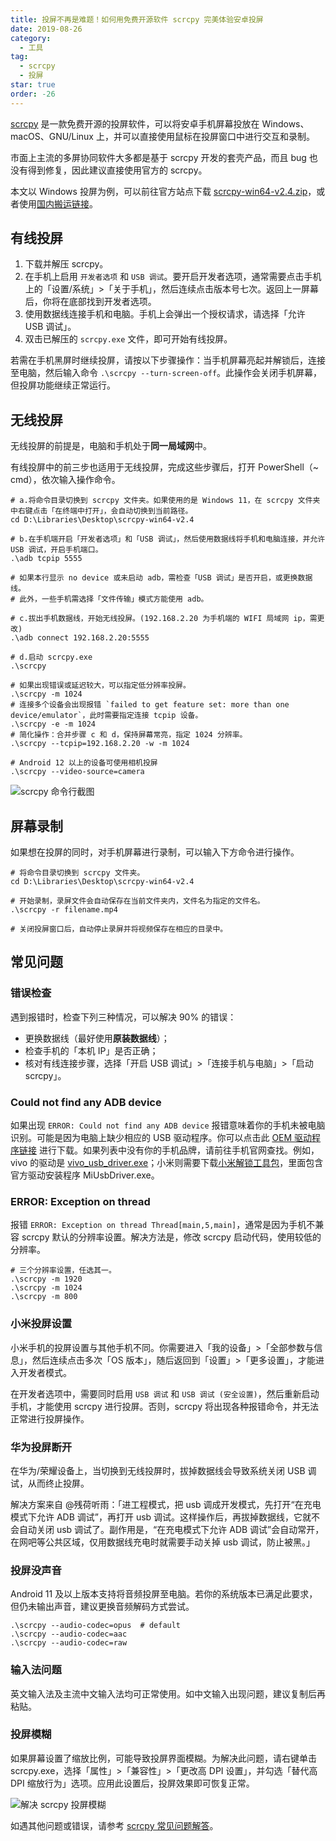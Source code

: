 ```yaml
---
title: 投屏不再是难题！如何用免费开源软件 scrcpy 完美体验安卓投屏
date: 2019-08-26
category:
  - 工具
tag:
  - scrcpy
  - 投屏
star: true
order: -26
---
```


[scrcpy](https://github.com/Genymobile/scrcpy) 是一款免费开源的投屏软件，可以将安卓手机屏幕投放在 Windows、macOS、GNU/Linux 上，并可以直接使用鼠标在投屏窗口中进行交互和录制。

市面上主流的多屏协同软件大多都是基于 scrcpy 开发的套壳产品，而且 bug 也没有得到修复，因此建议直接使用官方的 scrcpy。

本文以 Windows 投屏为例，可以前往官方站点下载 [scrcpy-win64-v2.4.zip](https://github.com/Genymobile/scrcpy/releases/download/v2.4/scrcpy-win64-v2.4.zip)，或者使用[国内搬运链接](https://wwz.lanzouq.com/ivPYD1qcs29e)。

## 有线投屏

1. 下载并解压 scrcpy。
2. 在手机上启用 `开发者选项` 和 `USB 调试`。要开启开发者选项，通常需要点击手机上的「设置/系统」>「关于手机」，然后连续点击版本号七次。返回上一屏幕后，你将在底部找到开发者选项。
3. 使用数据线连接手机和电脑。手机上会弹出一个授权请求，请选择「允许 USB 调试」。
4. 双击已解压的 `scrcpy.exe` 文件，即可开始有线投屏。

若需在手机黑屏时继续投屏，请按以下步骤操作：当手机屏幕亮起并解锁后，连接至电脑，然后输入命令 `.\scrcpy --turn-screen-off`。此操作会关闭手机屏幕，但投屏功能继续正常运行。

## 无线投屏

无线投屏的前提是，电脑和手机处于**同一局域网**中。

有线投屏中的前三步也适用于无线投屏，完成这些步骤后，打开 PowerShell（~ cmd），依次输入操作命令。

```shell
# a.将命令目录切换到 scrcpy 文件夹。如果使用的是 Windows 11，在 scrcpy 文件夹中右键点击「在终端中打开」，会自动切换到当前路径。
cd D:\Libraries\Desktop\scrcpy-win64-v2.4
​
# b.在手机端开启「开发者选项」和「USB 调试」，然后使用数据线将手机和电脑连接，并允许 USB 调试，开启手机端口。
.\adb tcpip 5555

# 如果本行显示 no device 或未启动 adb，需检查「USB 调试」是否开启，或更换数据线。
# 此外，一些手机需选择「文件传输」模式方能使用 adb。
​
# c.拔出手机数据线，开始无线投屏。(192.168.2.20 为手机端的 WIFI 局域网 ip，需更改)
.\adb connect 192.168.2.20:5555
​
# d.启动 scrcpy.exe
.\scrcpy

# 如果出现错误或延迟较大，可以指定低分辨率投屏。
.\scrcpy -m 1024
# 连接多个设备会出现报错 `failed to get feature set: more than one device/emulator`，此时需要指定连接 tcpip 设备。
.\scrcpy -e -m 1024
# 简化操作：合并步骤 c 和 d，保持屏幕常亮，指定 1024 分辨率。
.\scrcpy --tcpip=192.168.2.20 -w -m 1024

# Android 12 以上的设备可使用相机投屏
.\scrcpy --video-source=camera
```

![](https://img.newzone.top/20190829093407.png "scrcpy 命令行截图")

## 屏幕录制

如果想在投屏的同时，对手机屏幕进行录制，可以输入下方命令进行操作。

```shell
# 将命令目录切换到 scrcpy 文件夹。
cd D:\Libraries\Desktop\scrcpy-win64-v2.4
​
# 开始录制，录屏文件会自动保存在当前文件夹内，文件名为指定的文件名。
.\scrcpy -r filename.mp4
​
# 关闭投屏窗口后，自动停止录屏并将视频保存在相应的目录中。
```

## 常见问题

### 错误检查

遇到报错时，检查下列三种情况，可以解决 90% 的错误：

- 更换数据线（最好使用**原装数据线**）；
- 检查手机的「本机 IP」是否正确；
- 核对有线连接步骤，选择「开启 USB 调试」>「连接手机与电脑」>「启动 scrcpy」。

### Could not find any ADB device

如果出现 `ERROR: Could not find any ADB device` 报错意味着你的手机未被电脑识别。可能是因为电脑上缺少相应的 USB 驱动程序。你可以点击此 [OEM 驱动程序链接](https://developer.android.com/studio/run/oem-usb?hl=zh-cn#Drivers) 进行下载。如果列表中没有你的手机品牌，请前往手机官网查找。例如，vivo 的驱动是 [vivo_usb_driver.exe](http://zs.vivo.com.cn/download.php?sel_type=2)；小米则需要下载[小米解锁工具包](http://www.miui.com/unlock/download.html)，里面包含官方驱动安装程序 MiUsbDriver.exe。

### ERROR: Exception on thread

报错 `ERROR: Exception on thread Thread[main,5,main]`，通常是因为手机不兼容 scrcpy 默认的分辨率设置。解决方法是，修改 scrcpy 启动代码，使用较低的分辨率。

```shell
# 三个分辨率设置，任选其一。
.\scrcpy -m 1920
.\scrcpy -m 1024
.\scrcpy -m 800
```

### 小米投屏设置

小米手机的投屏设置与其他手机不同。你需要进入「我的设备」>「全部参数与信息」，然后连续点击多次「OS 版本」，随后返回到「设置」>「更多设置」，才能进入开发者模式。

在开发者选项中，需要同时启用 `USB 调试` 和 `USB 调试 (安全设置)`，然后重新启动手机，才能使用 scrcpy 进行投屏。否则，scrcpy 将出现各种报错命令，并无法正常进行投屏操作。

### 华为投屏断开

在华为/荣耀设备上，当切换到无线投屏时，拔掉数据线会导致系统关闭 USB 调试，从而终止投屏。

解决方案来自 @残荷听雨：「进工程模式，把 usb 调成开发模式，先打开“在充电模式下允许 ADB 调试”，再打开 usb 调试。这样操作后，再拔掉数据线，它就不会自动关闭 usb 调试了。副作用是，“在充电模式下允许 ADB 调试”会自动常开，在网吧等公共区域，仅用数据线充电时就需要手动关掉 usb 调试，防止被黑。」

### 投屏没声音

Android 11 及以上版本支持将音频投屏至电脑。若你的系统版本已满足此要求，但仍未输出声音，建议更换音频解码方式尝试。

```shell
.\scrcpy --audio-codec=opus  # default
.\scrcpy --audio-codec=aac
.\scrcpy --audio-codec=raw
```

### 输入法问题

英文输入法及主流中文输入法均可正常使用。如中文输入出现问题，建议复制后再粘贴。

### 投屏模糊

如果屏幕设置了缩放比例，可能导致投屏界面模糊。为解决此问题，请右键单击 scrcpy.exe，选择「属性」>「兼容性」>「更改高 DPI 设置」，并勾选「替代高 DPI 缩放行为」选项。应用此设置后，投屏效果即可恢复正常。

![](https://img.newzone.top/20190829095640.png "解决 scrcpy 投屏模糊")

如遇其他问题或错误，请参考 [scrcpy 常见问题解答](https://github.com/Genymobile/scrcpy/blob/master/FAQ.md)。
